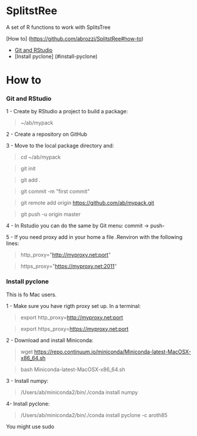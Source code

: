 # SplitstRee
A set of R functions to work with SplitsTree

[How to] (https://github.com/abrozzi/SplitstRee#how-to)

* [Git and RStudio](#git-and-rstudio)
* [Install pyclone] (#install-pyclone)

How to
====

### Git and RStudio 

1 - Create by RStudio a project to build a package:

> ~/ab/mypack

2 - Create a repository on GitHub

3 - Move to the local package directory and:

> cd ~/ab/mypack

> git init
  
> git add .

> git commit -m "first commit"

> git remote add origin https://github.com/ab/mypack.git

> git push -u origin master

4 - In Rstudio you can do the same by Git menu: commit -> push-

5 - If you need proxy add in your home a file .Renviron with the following lines:

> http_proxy="http://myproxy.net:port"

> https_proxy="https://myproxy.net:2011"

### Install pyclone
This is fo Mac users.

1 - Make sure you have rigth proxy set up. In a terminal:

> export http_proxy=http://myproxy.net:port

> export https_proxy=https://myproxy.net:port

2 - Download and install Miniconda:

> wget https://repo.continuum.io/miniconda/Miniconda-latest-MacOSX-x86_64.sh

> bash Miniconda-latest-MacOSX-x86_64.sh

3 - Install numpy:

> /Users/ab/miniconda2/bin/./conda install numpy

4- Install pyclone:

> /Users/ab/miniconda2/bin/./conda install pyclone -c aroth85

You might use sudo
